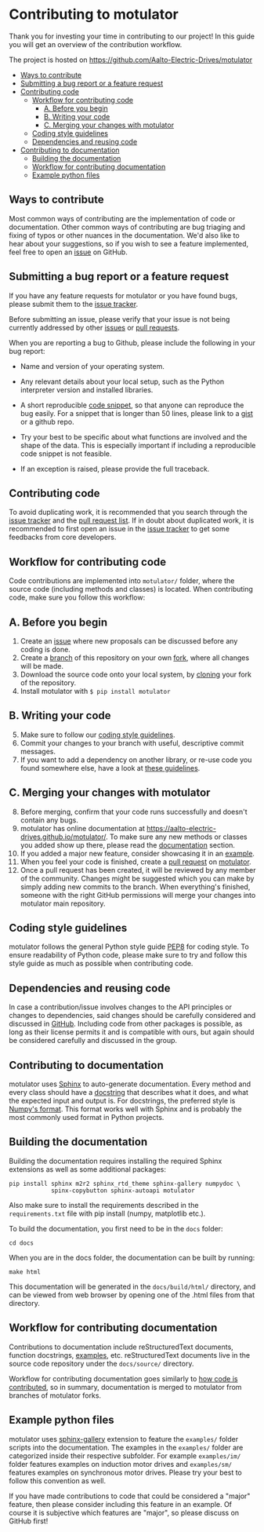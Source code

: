 Contributing to motulator
=========================

Thank you for investing your time in contributing to our project!
In this guide you will get an overview of the contribution workflow.

The project is hosted on https://github.com/Aalto-Electric-Drives/motulator

- [Ways to contribute](#ways-to-contribute)
- [Submitting a bug report or a feature request](#submitting-a-bug-report-or-a-feature-request)
- [Contributing code](#contributing-code)
  - [Workflow for contributing code](#workflow-for-contributing-code)
    - [A. Before you begin](#a-before-you-begin)
    - [B. Writing your code](#b-writing-your-code)
    - [C. Merging your changes with motulator](#c-merging-your-changes-with-motulator)
  - [Coding style guidelines](#coding-style-guidelines)
  - [Dependencies and reusing code](#dependencies-and-reusing-code)
- [Contributing to documentation](#contributing-to-documentation)
  - [Building the documentation](#building-the-documentation)
  - [Workflow for contributing documentation](#workflow-for-contributing-documentation)
  - [Example python files](#example-python-files)

<a name="ways-to-contribute"></a>
## Ways to contribute

Most common ways of contributing are the implementation of code or
documentation. Other common ways of contributing are bug triaging and
fixing of typos or other nuances in the documentation. We'd also like
to hear about your suggestions, so if you wish to see a feature
implemented, feel free to open an
[issue](https://docs.github.com/en/issues/tracking-your-work-with-issues/about-issues)
on GitHub.

<a name="submitting-a-bug-report-or-a-feature-request"></a>
## Submitting a bug report or a feature request

If you have any feature requests for motulator or you have found bugs,
please submit them to the
[issue tracker](https://github.com/Aalto-Electric-Drives/motulator/issues).

Before submitting an issue, please verify that your issue is not being
currently addressed by other
[issues](https://github.com/Aalto-Electric-Drives/motulator/issues) or
[pull requests](https://github.com/Aalto-Electric-Drives/motulator/pulls).

When you are reporting a bug to Github, please include the following
in your bug report:

- Name and version of your operating system.

- Any relevant details about your local setup, such as the Python
  interpreter version and installed libraries.

- A short reproducible
  [code snippet](https://help.github.com/articles/creating-and-highlighting-code-blocks),
  so that anyone can reproduce the bug easily. For a snippet that is
  longer than 50 lines, please link to a [gist](https://gist.github.com)
  or a github repo.

- Try your best to be specific about what functions are involved and the
  shape of the data. This is especially important if including a
  reproducible code snippet is not feasible.

- If an exception is raised, please provide the full traceback.

<a name="contributing-code"></a>
## Contributing code

To avoid duplicating work, it is recommended that you search through the
[issue tracker](https://github.com/Aalto-Electric-Drives/motulator/issues)
and the
[pull request list](https://github.com/Aalto-Electric-Drives/motulator/pulls).
If in doubt about duplicated work, it is recommended to first open an issue in
the [issue tracker](https://github.com/Aalto-Electric-Drives/motulator/issues)
to get some feedbacks from core developers.

<a name="workflow-for-contributing-code"></a>
## Workflow for contributing code

Code contributions are implemented into `motulator/` folder, where
the source code (including methods and classes) is located.
When contributing code, make sure you follow this workflow:

<a name="a-before-you-begin"></a>
## A. Before you begin

1. Create an [issue](https://guides.github.com/features/issues/) where new proposals can be discussed before any coding is done.
2. Create a [branch](https://help.github.com/articles/creating-and-deleting-branches-within-your-repository/) of this repository on your own [fork](https://help.github.com/articles/fork-a-repo/), where all changes will be made.
3. Download the source code onto your local system, by [cloning](https://help.github.com/articles/cloning-a-repository/) your fork of the repository.
4. Install motulator with `$ pip install motulator`

<a name="b-writing-your-code"></a>
## B. Writing your code

5. Make sure to follow our [coding style guidelines](#coding-style-guidelines).
6. Commit your changes to your branch with useful, descriptive commit messages.
7. If you want to add a dependency on another library, or re-use code you found somewhere else, have a look at [these guidelines](#dependencies-and-reusing-code).

<a name="c-Merging-your-changes-with-motulator"></a>
## C. Merging your changes with motulator

8. Before merging, confirm that your code runs successfully and doesn't contain any bugs.
9. motulator has online documentation at https://aalto-electric-drives.github.io/motulator/. To make sure any new methods or classes you added show up there, please read the [documentation](#contributing-to-documentation) section.
10. If you added a major new feature, consider showcasing it in an [example](#example-python-files).
11. When you feel your code is finished, create a [pull request](https://help.github.com/articles/about-pull-requests/) on [motulator](https://github.com/Aalto-Electric-Drives/motulator).
12. Once a pull request has been created, it will be reviewed by any member of the community. Changes might be suggested which you can make by simply adding new commits to the branch. When everything's finished, someone with the right GitHub permissions will merge your changes into motulator main repository.

<a name="coding-style-guidelines"></a>
## Coding style guidelines

motulator follows the general Python style guide
[PEP8](https://www.python.org/dev/peps/pep-0008/)
for coding style. To ensure readability of Python code, please make sure to try
and follow this style guide as much as possible when contributing code.

<a name="dependencies-and-reusing-code"></a>
## Dependencies and reusing code

In case a contribution/issue involves changes to the API principles or changes
to dependencies, said changes should be carefully considered and discussed in
[GitHub](https://github.com/Aalto-Electric-Drives/motulator/issues). Including
code from other packages is possible, as long as their license permits it and
is compatible with ours, but again should be considered carefully and discussed
in the group.

<a name="contributing-to-documentation"></a>
## Contributing to documentation

motulator uses [Sphinx](https://www.sphinx-doc.org/en/master/index.html)
to auto-generate documentation. Every method and every class should have a
[docstring](https://www.python.org/dev/peps/pep-0257/) that describes what
it does, and what the expected input and output is. For docstrings, the
preferred style is
[Numpy's format](https://numpydoc.readthedocs.io/en/latest/format.html).
This format works well with Sphinx and is probably the most commonly used
format in Python projects.

<a name="building-the-documentation"></a>
## Building the documentation

Building the documentation requires installing the required Sphinx
extensions as well as some additional packages:

```
pip install sphinx m2r2 sphinx_rtd_theme sphinx-gallery numpydoc \
            spinx-copybutton sphinx-autoapi motulator
```

Also make sure to install the requirements described in the
`requirements.txt` file with pip install (numpy, matplotlib etc.).

To build the documentation, you first need to be in the `docs` folder:

```
cd docs
```

When you are in the docs folder, the documentation can be built by running:

```
make html
```

This documentation will be generated in the `docs/build/html/` directory,
and can be viewed from web browser by opening one of the .html files from
that directory.

<a name="workflow-for-contributing-documentation"></a>
## Workflow for contributing documentation

Contributions to documentation include reStructuredText documents,
function docstrings, [examples](#example-python-files), etc.
reStructuredText documents live in the source code repository under
the `docs/source/` directory.

Workflow for contributing documentation goes similarly to
[how code is contributed](#workflow-for-contributing-code), so in summary,
documentation is merged to motulator from branches of motulator forks.

<a name="example-python-files"></a>
## Example python files

motulator uses [sphinx-gallery](https://sphinx-gallery.github.io/stable/index.html)
extension to feature the `examples/` folder scripts into the documentation.
The examples in the `examples/` folder are categorized inside their respective
subfolder. For example `examples/im/` folder features examples on induction motor
drives and `examples/sm/` features examples on synchronous motor drives. Please
try your best to follow this convention as well.

If you have made contributions to code that could be considered a "major" feature,
then please consider including this feature in an example. Of course it is
subjective which features are "major", so please discuss on GitHub first!
